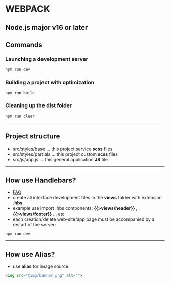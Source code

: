 # WEBPACK

## Node.js major v16 or later

## Сommands

### Launching a development server
```shell
npm run dev
```

### Building a project with optimization
```shell
npm run build
```

### Cleaning up the dist folder
```shell
npm run clear
```

---

## Project structure

- src/styles/base ... this project service **scss** files
- src/styles/partials ... this project custom **scss** files
- src/js/app.js ... this general application **JS** file

---

## How use Handlebars?

- [FAQ](https://handlebarsjs.com/) 
- create all interface development files in the **views** folder with extension **.hbs**
- example use import .hbs components: **{{>views/header}} , {{>views/footer}}** ... etc 
- each creation/delete web-site/app page must be accompanied by a restart of the server:
```shell
npm run dev
```

---

## How use Alias?

- use **alias** for image source:

```html
<img src="@img/banner.png" alt="">
```